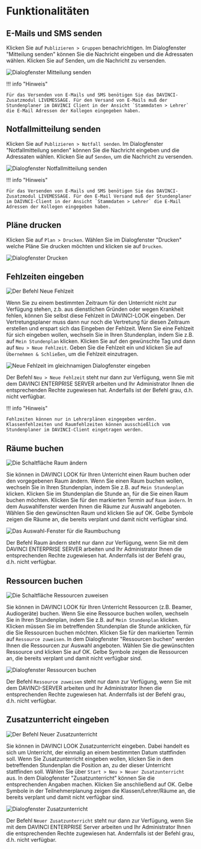 # Funktionalitäten

## E-Mails und SMS senden

Klicken Sie auf `Publizieren > Gruppen` benachrichtigen. Im Dialogfenster "Mitteilung senden" können Sie die Nachricht eingeben und die Adressaten wählen. Klicken Sie auf Senden, um die Nachricht zu versenden.

![Dialogfenster Mitteilung senden](/assets/images/send-message.png)

!!! info "Hinweis"

    Für das Versenden von E-Mails und SMS benötigen Sie das DAVINCI-Zusatzmodul LIVEMESSAGE. Für den Versand von E-Mails muß der Stundenplaner im DAVINCI Client in der Ansicht `Stammdaten > Lehrer` die E-Mail Adressen der Kollegen eingegeben haben.

## Notfallmitteilung senden

Klicken Sie auf `Publizieren > Notfall senden`. Im Dialogfenster "Notfallmitteilung senden" können Sie die Nachricht eingeben und die Adressaten wählen. Klicken Sie auf `Senden`, um die Nachricht zu versenden.

![Dialogfenster `Notfallmitteilung senden`](/assets/images/emergency-message.png)

!!! info "Hinweis"

    Für das Versenden von E-Mails und SMS benötigen Sie das DAVINCI-Zusatzmodul LIVEMESSAGE. Für den E-Mail Versand muß der Stundenplaner im DAIVNCI-Client in der Ansicht `Stammdaten > Lehrer` die E-Mail Adressen der Kollegen eingegeben haben.

## Pläne drucken

Klicken Sie auf `Plan > Drucken`. Wählen Sie im Dialogfenster "Drucken" welche Pläne Sie drucken möchten und klicken sie auf `Drucken`.

![Dialogfenster `Drucken`](/assets/images/dialog-print.png)

## Fehlzeiten eingeben

![Der Befehl `Neue Fehlzeit`](/assets/images/cmd-new-absence.png)

Wenn Sie zu einem bestimmten Zeitraum für den Unterricht nicht zur Verfügung stehen, z.b. aus dienstlichen Gründen oder wegen Krankheit fehlen, können Sie selbst diese Fehlzeit in DAVINCI-LOOK eingeben. Der Vertretungsplaner muss dann nur noch die Vertretung für diesen Zeitraum erstellen und erspart sich das Eingeben der Fehlzeit. Wenn Sie eine Fehlzeit für sich eingeben wollen, wechseln Sie in Ihren Stundenplan, indem Sie z.B. auf `Mein Stundenplan` klicken. Klicken Sie auf den gewünschte Tag und dann auf `Neu > Neue Fehlzeit`. Geben Sie die Fehlzeit ein und klicken Sie auf `Übernehmen & Schließen`, um die Fehlzeit einzutragen.

![Neue Fehlzeit im gleichnamigen Dialogfenster eingeben](/assets/images/new-absence.png)

Der Befehl `Neu > Neue Fehlzeit` steht nur dann zur Verfügung, wenn Sie mit dem DAVINCI ENTERPRISE SERVER arbeiten und Ihr Administrator Ihnen die entsprechenden Rechte zugewiesen hat. Anderfalls ist der Befehl grau, d.h. nicht verfügbar.

!!! info "Hinweis"

    Fehlzeiten können nur in Lehrerplänen eingegeben werden. Klassenfehlzeiten und Raumfehlzeiten können ausschießlich vom Stundenplaner im DAVINCI-Client eingetragen werden.

## Räume buchen

![Die Schaltfläche `Raum ändern`](/assets/images/btn-room-booking.png)

Sie können in DAVINCI LOOK für Ihren Unterricht einen Raum buchen oder den vorgegebenen Raum ändern. Wenn Sie einen Raum buchen wollen, wechseln Sie in Ihren Stundenplan, indem Sie z.B. auf `Mein Stundenplan` klicken. Klicken Sie im Stundenplan die Stunde an, für die Sie einen Raum buchen möchten. Klicken Sie für den markierten Termin auf `Raum ändern`. In dem Auswahlfenster werden Ihnen die Räume zur Auswahl angeboten. Wählen Sie den gewünschten Raum und klicken Sie auf OK. Gelbe Symbole zeigen die Räume an, die bereits verplant und damit nicht verfügbar sind.

![Das Auswahl-Fenster für die Raumbuchung](/assets/images/room-booking.png)

Der Befehl Raum ändern steht nur dann zur Verfügung, wenn Sie mit dem DAVINCI ENTERPRISE SERVER arbeiten und Ihr Administrator Ihnen die entsprechenden Rechte zugewiesen hat. Andernfalls ist der Befehl grau, d.h. nicht verfügbar.

## Ressourcen buchen

![Die Schaltfläche `Ressourcen zuweisen`](/assets/images/btn-resource-booking.png)

Sie können in DAVINCI LOOK für Ihren Unterricht Ressourcen (z.B. Beamer, Audiogeräte) buchen. Wenn Sie eine Ressource buchen wollen, wechseln Sie in Ihren Stundenplan, indem Sie z.B. auf `Mein Stundenplan` klicken. Klicken müssen Sie im betreffenden Stundenplan die Stunde anklicken, für die Sie Ressourcen buchen möchten. Klicken Sie für den markierten Termin auf `Ressource zuweisen`. In dem Dialogfenster "Ressourcen buchen" werden Ihnen die Ressourcen zur Auswahl angeboten. Wählen Sie die gewünschten Ressource und klicken Sie auf OK. Gelbe Symbole zeigen die Ressourcen an, die bereits verplant und damit nicht verfügbar sind.

![Dialogfenster `Ressourcen buchen`](/assets/images/room-booking.png)

Der Befehl `Ressource zuweisen` steht nur dann zur Verfügung, wenn Sie mit dem DAVINCI-SERVER arbeiten und Ihr Administrator Ihnen die entsprechenden Rechte zugewiesen hat. Andernfalls ist der Befehl grau, d.h. nicht verfügbar.

## Zusatzunterricht eingeben

![Der Befehl `Neuer Zusatzunterricht`](/assets/images/cmd-new-absence.png)

Sie können in DAVINCI LOOK Zusatzunterricht eingeben. Dabei handelt es sich um Unterricht, der einmalig an einem bestimmten Datum stattfinden soll. Wenn Sie Zusatzunterricht eingeben wollen, klicken Sie in dem betreffenden Stundenplan die Position an, zu der dieser Unterricht stattfinden soll. Wählen Sie über `Start > Neu > Neuer Zusatzunterricht` aus. In dem Dialogfenster "Zusatzunterricht" können Sie die entsprechenden Angaben machen. Klicken Sie anschließend auf OK. Gelbe Symbole in der Teilnehmerplanung zeigen die Klassen/Lehrer/Räume an, die bereits verplant und damit nicht verfügbar sind.

![Dialogfenster `Zusatzunterricht`](/assets/images/additional-lesson.png)

Der Befehl `Neuer Zusatzunterricht` steht nur dann zur Verfügung, wenn Sie mit dem DAVINCI ENTERPRISE Server arbeiten und Ihr Administrator Ihnen die entsprechenden Rechte zugewiesen hat. Andernfalls ist der Befehl grau, d.h. nicht verfügbar.
